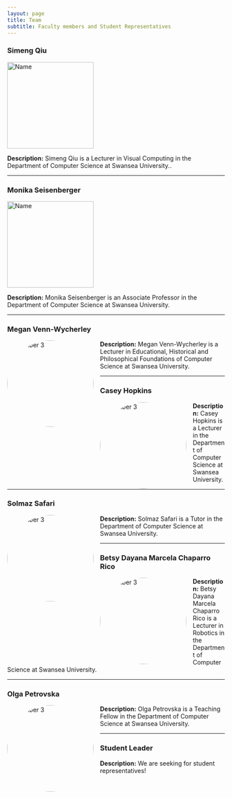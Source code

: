 ```yaml
---
layout: page
title: Team
subtitle: Faculty members and Student Representatives
---
```



### Simeng Qiu
<img src="https://qsimeng.github.io/wimcs-site/assets/img/s.png" alt="Name" style="width: 200px; height: auto; object-fit: cover;">

**Description:** Simeng Qiu is a Lecturer in Visual Computing in the Department of Computer Science at Swansea University..

---

### Monika Seisenberger
<img src="https://qsimeng.github.io/wimcs-site/assets/img/m.png" alt="Name" style="width: 200px; height: auto; object-fit: contain;">
  
**Description:** Monika Seisenberger is an Associate Professor in the Department of Computer Science at Swansea University.

---

### Megan Venn-Wycherley
<img src="https://qsimeng.github.io/wimcs-site/assets/img/me.png" alt="Member 3" style="width:200px;height:auto;float:left;margin-right:15px;border-radius:50%;">

**Description:** Megan Venn-Wycherley is a Lecturer in Educational, Historical and Philosophical Foundations of Computer Science at Swansea University.

---

### Casey Hopkins
<img src="https://qsimeng.github.io/wimcs-site/assets/img/c.png" alt="Member 3" style="width:200px;height:auto;float:left;margin-right:15px;border-radius:50%;">

**Description:** Casey Hopkins is a Lecturer in the Department of Computer Science at Swansea University.

---

### Solmaz Safari
<img src="https://qsimeng.github.io/wimcs-site/assets/img/so.png" alt="Member 3" style="width:200px;height:auto;float:left;margin-right:15px;border-radius:50%;">

**Description:** Solmaz Safari is a Tutor in the Department of Computer Science at Swansea University.

---

### Betsy Dayana Marcela Chaparro Rico
<img src="https://qsimeng.github.io/wimcs-site/assets/img/b.png" alt="Member 3" style="width:200px;height:auto;float:left;margin-right:15px;border-radius:50%;">

**Description:** Betsy Dayana Marcela Chaparro Rico is a Lecturer in Robotics in the Department of Computer Science at Swansea University.

---

### Olga Petrovska
<img src="https://qsimeng.github.io/wimcs-site/assets/img/o.png" alt="Member 3" style="width:200px;height:auto;float:left;margin-right:15px;border-radius:50%;">

**Description:** Olga Petrovska is a Teaching Fellow in the Department of Computer Science at Swansea University.

---

### Student Leader
 
**Description:** We are seeking for student representatives!
